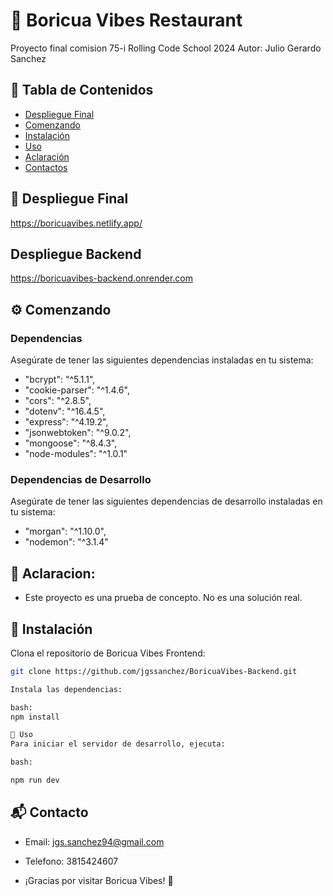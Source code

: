 # 🌴 Boricua Vibes Restaurant

Proyecto final comision 75-i Rolling Code School 2024
Autor: Julio Gerardo Sanchez



## 📖 Tabla de Contenidos

- [Despliegue Final](#despliegue-final)
- [Comenzando](#comenzando)
- [Instalación](#instalación)
- [Uso](#uso)
- [Aclaración](#aclaración)
- [Contactos](#contactos)


## 🚀 Despliegue Final


https://boricuavibes.netlify.app/


## Despliegue Backend


https://boricuavibes-backend.onrender.com


## ⚙️ Comenzando

### Dependencias

Asegúrate de tener las siguientes dependencias instaladas en tu sistema:

-   "bcrypt": "^5.1.1",
-   "cookie-parser": "^1.4.6",
-   "cors": "^2.8.5",
-   "dotenv": "^16.4.5",
-   "express": "^4.19.2",
-   "jsonwebtoken": "^9.0.2",
-   "mongoose": "^8.4.3",
-   "node-modules": "^1.0.1"

### Dependencias de Desarrollo

Asegúrate de tener las siguientes dependencias de desarrollo instaladas en tu sistema:

- "morgan": "^1.10.0",
- "nodemon": "^3.1.4"

## 📝 Aclaracion:

- Este proyecto es una prueba de concepto. No es una solución real.

## 🔧 Instalación

Clona el repositorio de Boricua Vibes Frontend:
```bash
git clone https://github.com/jgssanchez/BoricuaVibes-Backend.git

Instala las dependencias:

bash:
npm install

🤖 Uso
Para iniciar el servidor de desarrollo, ejecuta:

bash:

npm run dev

```


## 📬 Contacto

- Email: jgs.sanchez94@gmail.com
- Telefono: 3815424607


- ¡Gracias por visitar Boricua Vibes! 🎉




